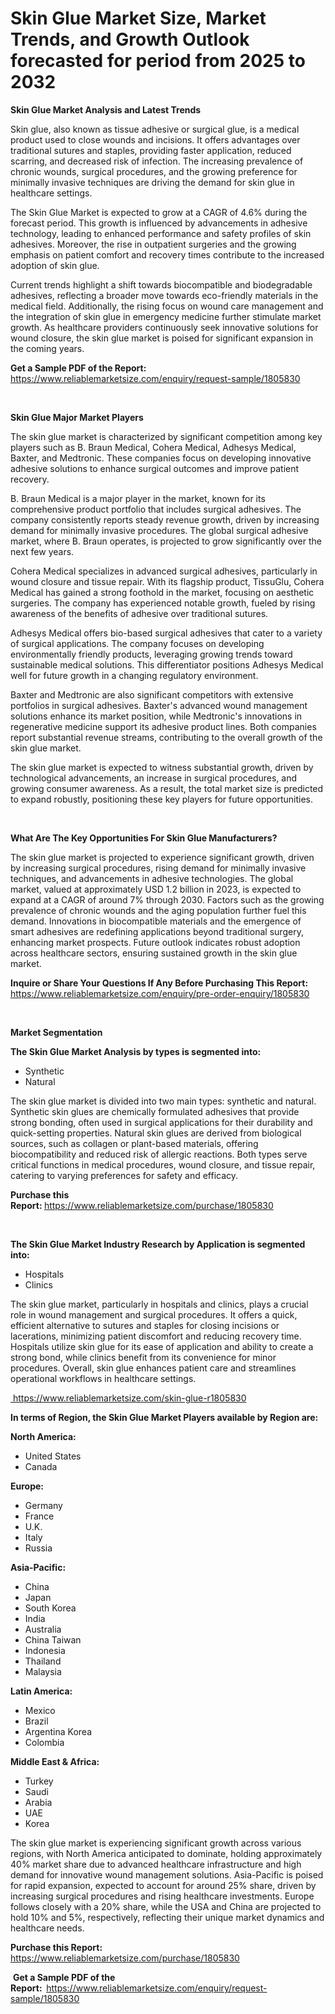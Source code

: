<p><h1>Skin Glue Market Size, Market Trends, and Growth Outlook forecasted for period from 2025 to 2032</h1></p><p><strong>Skin Glue Market Analysis and Latest Trends</strong></p>
<p><p>Skin glue, also known as tissue adhesive or surgical glue, is a medical product used to close wounds and incisions. It offers advantages over traditional sutures and staples, providing faster application, reduced scarring, and decreased risk of infection. The increasing prevalence of chronic wounds, surgical procedures, and the growing preference for minimally invasive techniques are driving the demand for skin glue in healthcare settings.</p><p>The Skin Glue Market is expected to grow at a CAGR of 4.6% during the forecast period. This growth is influenced by advancements in adhesive technology, leading to enhanced performance and safety profiles of skin adhesives. Moreover, the rise in outpatient surgeries and the growing emphasis on patient comfort and recovery times contribute to the increased adoption of skin glue.</p><p>Current trends highlight a shift towards biocompatible and biodegradable adhesives, reflecting a broader move towards eco-friendly materials in the medical field. Additionally, the rising focus on wound care management and the integration of skin glue in emergency medicine further stimulate market growth. As healthcare providers continuously seek innovative solutions for wound closure, the skin glue market is poised for significant expansion in the coming years.</p></p>
<p><strong>Get a Sample PDF of the Report:&nbsp;</strong> <a href="https://www.reliablemarketsize.com/enquiry/request-sample/1805830?utm_campaign=2471&utm_medium=2&utm_source=Github&utm_content=ia&utm_term=19042025&utm_id=skin-glue">https://www.reliablemarketsize.com/enquiry/request-sample/1805830</a></p>
<p>&nbsp;</p>
<p><strong>Skin Glue Major Market Players</strong></p>
<p><p>The skin glue market is characterized by significant competition among key players such as B. Braun Medical, Cohera Medical, Adhesys Medical, Baxter, and Medtronic. These companies focus on developing innovative adhesive solutions to enhance surgical outcomes and improve patient recovery.</p><p>B. Braun Medical is a major player in the market, known for its comprehensive product portfolio that includes surgical adhesives. The company consistently reports steady revenue growth, driven by increasing demand for minimally invasive procedures. The global surgical adhesive market, where B. Braun operates, is projected to grow significantly over the next few years.</p><p>Cohera Medical specializes in advanced surgical adhesives, particularly in wound closure and tissue repair. With its flagship product, TissuGlu, Cohera Medical has gained a strong foothold in the market, focusing on aesthetic surgeries. The company has experienced notable growth, fueled by rising awareness of the benefits of adhesive over traditional sutures.</p><p>Adhesys Medical offers bio-based surgical adhesives that cater to a variety of surgical applications. The company focuses on developing environmentally friendly products, leveraging growing trends toward sustainable medical solutions. This differentiator positions Adhesys Medical well for future growth in a changing regulatory environment.</p><p>Baxter and Medtronic are also significant competitors with extensive portfolios in surgical adhesives. Baxter's advanced wound management solutions enhance its market position, while Medtronic's innovations in regenerative medicine support its adhesive product lines. Both companies report substantial revenue streams, contributing to the overall growth of the skin glue market.</p><p>The skin glue market is expected to witness substantial growth, driven by technological advancements, an increase in surgical procedures, and growing consumer awareness. As a result, the total market size is predicted to expand robustly, positioning these key players for future opportunities.</p></p>
<p>&nbsp;</p>
<p><strong>What Are The Key Opportunities For Skin Glue Manufacturers?</strong></p>
<p><p>The skin glue market is projected to experience significant growth, driven by increasing surgical procedures, rising demand for minimally invasive techniques, and advancements in adhesive technologies. The global market, valued at approximately USD 1.2 billion in 2023, is expected to expand at a CAGR of around 7% through 2030. Factors such as the growing prevalence of chronic wounds and the aging population further fuel this demand. Innovations in biocompatible materials and the emergence of smart adhesives are redefining applications beyond traditional surgery, enhancing market prospects. Future outlook indicates robust adoption across healthcare sectors, ensuring sustained growth in the skin glue market.</p></p>
<p><strong>Inquire or Share Your Questions If Any Before Purchasing This Report:</strong> <a href="https://www.reliablemarketsize.com/enquiry/pre-order-enquiry/1805830?utm_campaign=2471&utm_medium=2&utm_source=Github&utm_content=ia&utm_term=19042025&utm_id=skin-glue">https://www.reliablemarketsize.com/enquiry/pre-order-enquiry/1805830</a></p>
<p>&nbsp;</p>
<p><strong>Market Segmentation</strong></p>
<p><strong>The Skin Glue Market Analysis by types is segmented into:</strong></p>
<p><ul><li>Synthetic</li><li>Natural</li></ul></p>
<p><p>The skin glue market is divided into two main types: synthetic and natural. Synthetic skin glues are chemically formulated adhesives that provide strong bonding, often used in surgical applications for their durability and quick-setting properties. Natural skin glues are derived from biological sources, such as collagen or plant-based materials, offering biocompatibility and reduced risk of allergic reactions. Both types serve critical functions in medical procedures, wound closure, and tissue repair, catering to varying preferences for safety and efficacy.</p></p>
<p><strong>Purchase this Report:&nbsp;</strong><a href="https://www.reliablemarketsize.com/purchase/1805830?utm_campaign=2471&utm_medium=2&utm_source=Github&utm_content=ia&utm_term=19042025&utm_id=skin-glue">https://www.reliablemarketsize.com/purchase/1805830</a></p>
<p>&nbsp;</p>
<p><strong>The Skin Glue Market Industry Research by Application is segmented into:</strong></p>
<p><ul><li>Hospitals</li><li>Clinics</li></ul></p>
<p><p>The skin glue market, particularly in hospitals and clinics, plays a crucial role in wound management and surgical procedures. It offers a quick, efficient alternative to sutures and staples for closing incisions or lacerations, minimizing patient discomfort and reducing recovery time. Hospitals utilize skin glue for its ease of application and ability to create a strong bond, while clinics benefit from its convenience for minor procedures. Overall, skin glue enhances patient care and streamlines operational workflows in healthcare settings.</p></p>
<p><a href="https://www.reliablemarketsize.com/skin-glue-r1805830?utm_campaign=2471&utm_medium=2&utm_source=Github&utm_content=ia&utm_term=19042025&utm_id=skin-glue">&nbsp;https://www.reliablemarketsize.com/skin-glue-r1805830</a></p>
<p><strong>In terms of Region, the Skin Glue Market Players available by Region are:</strong></p>
<p>
    <p> <strong> North America: </strong>
        <ul>
            <li>United States</li>
            <li>Canada</li>
        </ul>
        </p> 
    <p> <strong> Europe: </strong>
        <ul>
            <li>Germany</li>
            <li>France</li>
            <li>U.K.</li>
            <li>Italy</li>
            <li>Russia</li>
        </ul>
        </p> 
    <p> <strong> Asia-Pacific: </strong>
        <ul>
            <li>China</li>
            <li>Japan</li>
            <li>South Korea</li>
            <li>India</li>
            <li>Australia</li>
            <li>China Taiwan</li>
            <li>Indonesia</li>
            <li>Thailand</li>
            <li>Malaysia</li>
        </ul>
        </p> 
    <p> <strong> Latin America: </strong>
        <ul>
            <li>Mexico</li>
            <li>Brazil</li>
            <li>Argentina Korea</li>
            <li>Colombia</li>
        </ul>
        </p> 
    <p> <strong> Middle East & Africa: </strong>
        <ul>
            <li>Turkey</li>
            <li>Saudi</li>
            <li>Arabia</li>
            <li>UAE</li>
            <li>Korea</li>
        </ul>
    </p>
    </p>
<p><p>The skin glue market is experiencing significant growth across various regions, with North America anticipated to dominate, holding approximately 40% market share due to advanced healthcare infrastructure and high demand for innovative wound management solutions. Asia-Pacific is poised for rapid expansion, expected to account for around 25% share, driven by increasing surgical procedures and rising healthcare investments. Europe follows closely with a 20% share, while the USA and China are projected to hold 10% and 5%, respectively, reflecting their unique market dynamics and healthcare needs.</p></p>
<p><strong>Purchase this Report: </strong><a href="https://www.reliablemarketsize.com/purchase/1805830?utm_campaign=2471&utm_medium=2&utm_source=Github&utm_content=ia&utm_term=19042025&utm_id=skin-glue">https://www.reliablemarketsize.com/purchase/1805830</a></p>
<p>&nbsp;<strong>Get a Sample PDF of the Report:&nbsp;&nbsp;</strong><a href="https://www.reliablemarketsize.com/enquiry/request-sample/1805830?utm_campaign=2471&utm_medium=2&utm_source=Github&utm_content=ia&utm_term=19042025&utm_id=skin-glue">https://www.reliablemarketsize.com/enquiry/request-sample/1805830</a></p>
<p><strong></strong></p>
<p><p></p><p></p><p></p></p>